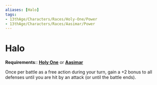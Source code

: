 ```yaml
---
aliases: [Halo]
tags:
- 13thAge/Characters/Races/Holy-One/Power
- 13thAge/Characters/Races/Aasimar/Power
---
```

# Halo

**Requirements**:: **[Holy One](../Holy%20One-Aasimar.md)** or **[Aasimar](../Holy%20One-Aasimar.md)**

Once per battle as a free action during your turn, gain a +2 bonus to all defenses until you are hit by an attack (or until the battle ends).
